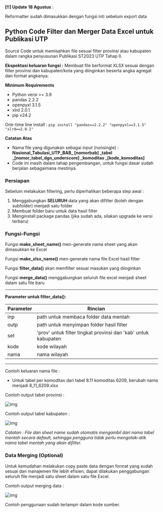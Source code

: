 **[!!] Update 18 Agustus** :

Reformatter sudah dimasukkan dengan fungsi inti sebelum export data

## Python Code Filter dan Merger Data Excel untuk Publikasi UTP
Source Code untuk memisahkan file sesuai filter provinsi atau kabupaten dalam rangka penyusunan Publikasi ST2023 UTP Tahap II.

**Ekspektasi keluaran fungsi :** Membuat file berformat XLSX sesuai dengan filter provinsi dan kabupaten/kota yang diinginkan beserta angka agregat dan format angkanya.

**Minimum Requirements**
- Python versi >= 3.9
- pandas 2.2.2
- openpyxl 3.1.5
- xlrd 2.0.1
- pip v24.2

One-time line install :
`pip install "pandas==2.2.2" "openpyxl==3.1.5" "xlrd==2.0.1"`
  
**Catatan Atas**
- Nama file yang digunakan sebagai input (nonsingle) : **Nasional_Tabulasi_UTP_BAB_ [nomorbab] _tabel _[nomor_tabel_dgn_underscore] _komoditas _[kode_komoditas]**
- Code ini masih dalam tahap pengembangan, untuk fungsi dasar sudah berjalan sebagaimana mestinya.

### **Persiapan**
Sebelum melakukan filtering, perlu diperhatikan beberapa step awal :

1. Menggabungkan **SELURUH** data yang akan difilter (boleh dengan subfolder) menjadi satu folder
2. Membuat folder baru untuk data hasil filter
3. Menginstall package pandas (jika sudah ada, silakan upgrade ke versi terbaru)

### **Fungsi-Fungsi**

Fungsi **make_sheet_name()** men-generate nama sheet yang akan dimasukkan ke Excel

Fungsi **make_xlsx_name()** men-generate nama file Excel hasil filter

Fungsi **filter_data()** akan memfilter sesuai masukan yang diinginkan

Fungsi **merge_data()** menggabungkan seluruh file excel menjadi sheet dalam satu file baru

---
**Parameter untuk filter_data():**

| Parameter | Rincian |
|-----------|---------|
| inp | path untuk membaca folder data mentah |
| outp | path untuk menyimpan folder hasil filter |
| set | 'prov' untuk filter tingkat provinsi dan 'kab' untuk kabupaten |
| kode | kode wilayah |
| nama | nama wilayah |
---

Contoh keluaran nama file :
- Untuk tabel per komoditas dari tabel 8.11 komoditas 6209, berubah nama menjadi 8_11_6209.xlsx

Contoh output tabel provinsi :

![img](https://i.ibb.co.com/0tKrVNw/Screenshot-2024-08-18-203510.png)

Contoh output tabel kabupaten :

![img](https://i.ibb.co.com/mvmXWBR/Screenshot-2024-08-18-204018-n.png)

_Catatan : File dan sheet name sudah otomatis mengambil dari nama tabel mentah secara default, sehingga pengguna tidak perlu mengotak-atik nama tabel mentah yang akan difilter._

### Data Merging (Optional)
Untuk kemudahan melakukan copy paste data dengan format yang sudah sesuai dan manajemen file lebih efisien, dapat dilakukan penggabungan seluruh file menjadi satu sheet dalam satu file Excel.

Contoh output merging data :

![img](https://i.ibb.co.com/KqV6kzn/merger.png)

Contoh penggunaan sudah terlampir dalam kode sumber.
